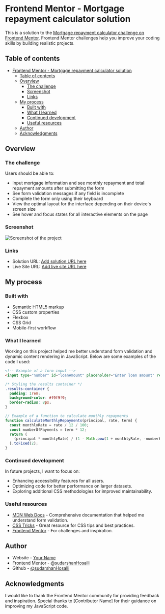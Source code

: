 # Frontend Mentor - Mortgage repayment calculator solution

This is a solution to the [Mortgage repayment calculator challenge on Frontend Mentor](https://www.frontendmentor.io/challenges/mortgage-repayment-calculator-Galx1LXK73). Frontend Mentor challenges help you improve your coding skills by building realistic projects.

## Table of contents

- [Frontend Mentor - Mortgage repayment calculator solution](#frontend-mentor---mortgage-repayment-calculator-solution)
  - [Table of contents](#table-of-contents)
  - [Overview](#overview)
    - [The challenge](#the-challenge)
    - [Screenshot](#screenshot)
    - [Links](#links)
  - [My process](#my-process)
    - [Built with](#built-with)
    - [What I learned](#what-i-learned)
    - [Continued development](#continued-development)
    - [Useful resources](#useful-resources)
  - [Author](#author)
  - [Acknowledgments](#acknowledgments)

## Overview

### The challenge

Users should be able to:

- Input mortgage information and see monthly repayment and total repayment amounts after submitting the form
- See form validation messages if any field is incomplete
- Complete the form only using their keyboard
- View the optimal layout for the interface depending on their device's screen size
- See hover and focus states for all interactive elements on the page

### Screenshot

![Screenshot of the project](./screenshot.jpg)

### Links

- Solution URL: [Add solution URL here](https://your-solution-url.com)
- Live Site URL: [Add live site URL here](https://your-live-site-url.com)

## My process

### Built with

- Semantic HTML5 markup
- CSS custom properties
- Flexbox
- CSS Grid
- Mobile-first workflow

### What I learned

Working on this project helped me better understand form validation and dynamic content rendering in JavaScript. Below are some examples of the code I used:

```html
<!-- Example of a form input -->
<input type="number" id="loanAmount" placeholder="Enter loan amount" required />
```

```css
/* Styling the results container */
.results-container {
  padding: 1rem;
  background-color: #f9f9f9;
  border-radius: 8px;
}
```

```js
// Example of a function to calculate monthly repayments
function calculateMonthlyRepayments(principal, rate, term) {
  const monthlyRate = rate / 12 / 100;
  const numberOfPayments = term * 12;
  return (
    (principal * monthlyRate) / (1 - Math.pow(1 + monthlyRate, -numberOfPayments))
  ).toFixed(2);
}
```

### Continued development

In future projects, I want to focus on:

- Enhancing accessibility features for all users.
- Optimizing code for better performance on larger datasets.
- Exploring additional CSS methodologies for improved maintainability.

### Useful resources

- [MDN Web Docs](https://developer.mozilla.org/) - Comprehensive documentation that helped me understand form validation.
- [CSS Tricks](https://css-tricks.com/) - Great resource for CSS tips and best practices.
- [Frontend Mentor](https://www.frontendmentor.io/) - For challenges and inspiration.

## Author

- Website - [Your Name](https://www.your-site.com)
- Frontend Mentor - [@sudarshanHosalli](https://www.frontendmentor.io/profile/sudarshanHosalli)
- GIthub - [@sudarshanHosalli](https://github.com/sudarshanHosalli)

## Acknowledgments

I would like to thank the Frontend Mentor community for providing feedback and inspiration. Special thanks to [Contributor Name] for their guidance on improving my JavaScript code.


